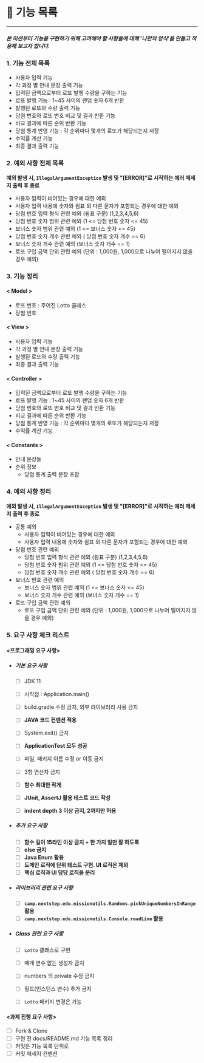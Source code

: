 # 📄 기능 목록

---

##### 본 미션부터 기능을 구현하기 위해 고려해야 할 사항들에 대해 '나만의 양식'을 만들고 적용해 보고자 합니다.



### 1. 기능 전체 목록

- 사용자 입력 기능
- 각 과정 별 안내 문장 출력 기능
- 입력된 금액으로부터 로또 발행 수량을 구하는 기능
- 로또 발행 기능 : 1~45 사이의 랜덤 숫자 6개 반환
- 발행된 로또와 수량 출력 기능
- 당첨 번호와 로또 번호 비교 및 결과 반환 기능
- 비교 결과에 따른 순위 반환 기능
- 당첨 통계 반영 기능 : 각 순위마다 몇개의 로또가 해당되는지 저장
- 수익률 계산 기능
- 최종 결과 출력 기능



### 2. 예외 사항 전체 목록

**예외 발생 시, `IllegalArgumentException` 발생 및 "[ERROR]"로 시작하는 에러 메세지 출력 후 종료**

- 사용자 입력이 비어있는 경우에 대한 예외
- 사용자 입력 내용에 숫자와 쉼표 외 다른 문자가 포함되는 경우에 대한 예외
- 당첨 번호 입력 형식 관련 예외 (쉼표 구분) (1,2,3,4,5,6)
- 당첨 번호 숫자 범위 관련 예외 (1 <= 당첨 번호 숫자 <= 45)
- 보너스 숫자 범위 관련 예외 (1 <= 보너스 숫자 <= 45)
- 당첨 번호 숫자 개수 관련 예외 ( 당첨 번호 숫자 개수 == 6)
- 보너스 숫자 개수 관련 예외 (보너스 숫자 개수 == 1)
- 로또 구입 금액 단위 관련 예외 (단위 : 1,000원, 1,000으로 나누어 떨어지지 않을 경우 예외)



### 3. 기능 정리

#### < Model >

- 로또 번호 : 주어진 Lotto 클래스
- 당첨 번호

#### < View >

- 사용자 입력 기능
- 각 과정 별 안내 문장 출력 기능
- 발행된 로또와 수량 출력 기능
- 최종 결과 출력 기능

#### < Controller >

- 입력된 금액으로부터 로또 발행 수량을 구하는 기능
- 로또 발행 기능 : 1~45 사이의 랜덤 숫자 6개 반환
- 당첨 번호와 로또 번호 비교 및 결과 반환 기능
- 비교 결과에 따른 순위 반환 기능
- 당첨 통계 반영 기능 : 각 순위마다 몇개의 로또가 해당되는지 저장
- 수익률 계산 기능

#### < Constants >

- 안내 문장들
- 순위 정보
    - 당첨 통계 출력 문장 포함



### 4. 예외 사항 정리

**예외 발생 시, `IllegalArgumentException` 발생 및 "[ERROR]"로 시작하는 에러 메세지 출력 후 종료**

- 공통 예외
    - 사용자 입력이 비어있는 경우에 대한 예외
    - 사용자 입력 내용에 숫자와 쉼표 외 다른 문자가 포함되는 경우에 대한 예외
- 당첨 번호 관련 예외
    - 당첨 번호 입력 형식 관련 예외 (쉼표 구분) (1,2,3,4,5,6)
    - 당첨 번호 숫자 범위 관련 예외 (1 <= 당첨 번호 숫자 <= 45)
    - 당첨 번호 숫자 개수 관련 예외 ( 당첨 번호 숫자 개수 == 6)
- 보너스 번호 관련 예외
    - 보너스 숫자 범위 관련 예외 (1 <= 보너스 숫자 <= 45)
    - 보너스 숫자 개수 관련 예외 (보너스 숫자 개수 == 1)
- 로또 구입 금액 관련 예외
    - 로또 구입 금액 단위 관련 예외 (단위 : 1,000원, 1,000으로 나누어 떨어지지 않을 경우 예외)


### 5. 요구 사항 체크 리스트

#### <프로그래밍 요구 사항>

- ##### 기본 요구 사항

    - [ ] JDK 11

    - [ ] 시작점 : Application.main()
    - [ ] build.gradle 수정 금지, 외부 라이브러리 사용 금지
    - [ ] **JAVA 코드 컨벤션 적용**
    - [ ] System.exit() 금지
    - [ ] **ApplicationTest 모두 성공**
    - [ ] 파일, 패키지 이름 수정 or 이동 금지
    - [ ] 3항 연산자 금지
    - [ ] **함수 최대한 작게**
    - [ ] **JUnit, AssertJ 활용 테스트 코드 작성**
    - [ ] **indent depth 3 이상 금지, 2까지만 허용**

- ##### 추가 요구 사항

    - [ ] **함수 길이 15라인 이상 금지 + 한 가지 일만 잘 하도록**
    - [ ] **else 금지**
    - [ ] **Java Enum 활용**
    - [ ] **도메인 로직에 단위 테스트 구현. UI 로직은 제외**
    - [ ] **핵심 로직과 UI 담당 로직을 분리**

- ##### 라이브러리 관련 요구 사항

    - [ ] **`camp.nextstep.edu.missionutils.Randoms.pickUniqueNumbersInRange` 활용**
    - [ ] **`camp.nextstep.edu.missionutils.Console.readLine` 활용**

- ##### Class 관련 요구 사항

    - [ ] `Lotto` 클래스로 구현
    - [ ] 매개 변수 없는 생성자 금지
    - [ ] numbers 의 private 수정 금지
    - [ ] 필드(인스턴스 변수) 추가 금지
    - [ ] `Lotto` 패키지 변경은 가능



#### <과제 진행 요구 사항>

- [ ] Fork & Clone
- [ ] 구현 전 docs/README.md 기능 목록 정리
- [ ] 커밋은 기능 목록 단위로
- [ ] 커밋 메세지 컨벤션